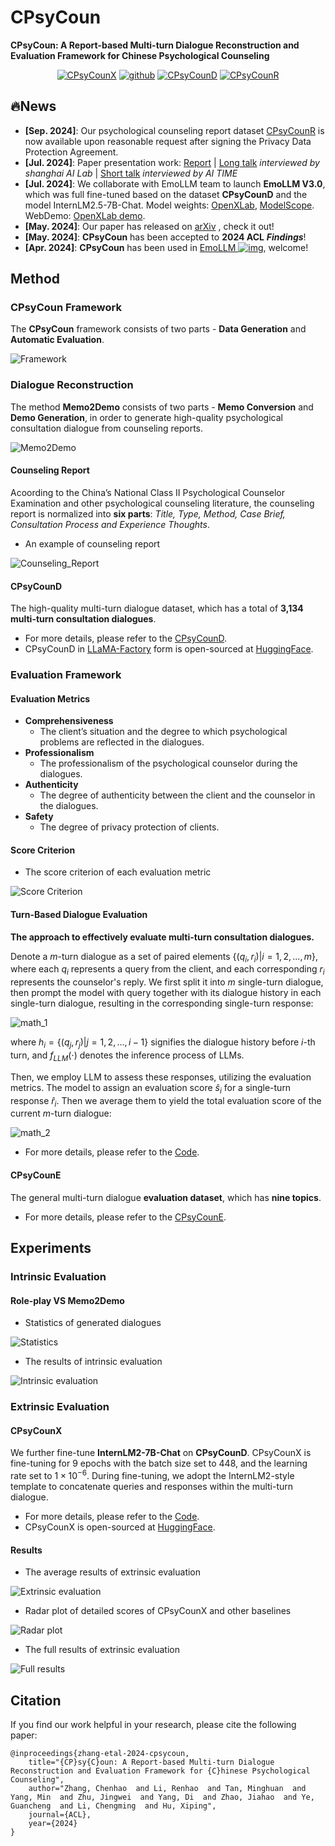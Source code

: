 # CPsyCoun

**CPsyCoun: A Report-based Multi-turn Dialogue Reconstruction and Evaluation Framework for Chinese Psychological Counseling**

<p align="center">
<a href="https://huggingface.co/CAS-SIAT-XinHai/CPsyCounX"><img src="https://img.shields.io/badge/CPsyCounX-yellow" alt="CPsyCounX"></a>
<a href="https://github.com/CAS-SIAT-XinHai/CPsyCoun"><img src="https://img.shields.io/badge/GitHub-24292e" alt="github"></a>
<a href="https://huggingface.co/datasets/CAS-SIAT-XinHai/CPsyCoun"><img src="https://img.shields.io/badge/CPsyCounD-yellow" alt="CPsyCounD"></a>
<a href="https://huggingface.co/datasets/CAS-SIAT-XinHai/CPsyCounR"><img src="https://img.shields.io/badge/CPsyCounR-yellow" alt="CPsyCounR"></a>
</p> 

## 🔥News

* **[Sep. 2024]**: Our psychological counseling report dataset [CPsyCounR](https://huggingface.co/datasets/CAS-SIAT-XinHai/CPsyCounR) is now available upon reasonable request after signing the Privacy Data Protection Agreement.
* **[Jul. 2024]**: Paper presentation work:  [Report](https://mp.weixin.qq.com/s?__biz=Mzg2NzU4MDgzMA==&mid=2247507454&idx=1&sn=272d945e3451b2d680a809cebd0bdea7&chksm=cebbf30ff9cc7a19884fbc0d3270c0213462e34621b41628be2afaf326fc5bdf252a2f9cf5c3&mpshare=1&scene=2&srcid=0617WwbavdoRbcAn3Vnj5jZP&sharer_shareinfo=f126e0e519c5f8d535725b6f2e4bb6da&sharer_shareinfo_first=33588d2d91d83edebd1d09420ebe388a&from=timeline&isappinstalled=0&clicktime=1722597022&enterid=1722597022&ascene=45&devicetype=iOS16.5.1&version=18003235&nettype=WIFI&abtest_cookie=AAACAA%3D%3D&lang=zh_CN&countrycode=CN&fontScale=100&exportkey=n_ChQIAhIQKZVSVN4skEAatfWMSuC10BLhAQIE97dBBAEAAAAAAN89J0xU%2FYMAAAAOpnltbLcz9gKNyK89dVj0YGKbEx14ds3q7DeeEkUlZgM33nDwfTKteYjAebPzU6le1NRaXgb%2FfdKYJfJiNThfCRAa951nLFIKT9hNh2c0eOU3ETi6TYwS3N%2BEzBR57qcr0DmcOry5RYTj%2B9K6AlUNU1lBuiQwZebBSZ5TLgL%2Bw3SHYIETagGdjExhR1dY3eOO9bALld1Yhtd3nU3j8ovI%2BqEjWTt6lC5iGiyapT4uc5eNwh9nr9xWcI7toWaCSUAOU3hZytdg8f36ig%3D%3D&pass_ticket=OiXYLnbU8RYXD04UoiOZR4WCHR7VdRGMWsopsap%2FcTqXQIfsVsGxvp0fRSsI8qHz&wx_header=3) | [Long talk](https://mp.weixin.qq.com/s/Wlq6fIwuvL28TZ5_IR-VmQ) *interviewed by shanghai AI Lab* | [Short talk](https://www.bilibili.com/video/BV1gb421779t/?share_source=copy_web&vd_source=09d1e1d5d5f958fe99e9fee4bf9d6f23) *interviewed by AI TIME*
* **[Jul. 2024]**: We collaborate with EmoLLM team to launch **EmoLLM V3.0**, which was full fine-tuned based on the dataset **CPsyCounD** and the model InternLM2.5-7B-Chat. Model weights: [OpenXLab](https://openxlab.org.cn/models/detail/chg0901/EmoLLM_V3.0), [ModelScope](https://modelscope.cn/models/chg0901/EmoLLMV3.0). WebDemo: [OpenXLab demo](https://openxlab.org.cn/apps/detail/chg0901/EmoLLMV3.0).
* **[May. 2024]**: Our paper has released on [arXiv](https://arxiv.org/abs/2405.16433) , check it out!
* **[May. 2024]**: **CPsyCoun** has been accepted to **2024 ACL** ***Findings***!
* **[Apr. 2024]**: **CPsyCoun** has been used in [EmoLLM ![img](https://img.shields.io/github/stars/SmartFlowAI/EmoLLM?style=social)](https://github.com/SmartFlowAI/EmoLLM), welcome!

## Method

### CPsyCoun Framework

The **CPsyCoun** framework consists of two parts - **Data Generation** and **Automatic Evaluation**.

![Framework](Fig/Framework.png)


### Dialogue Reconstruction

The method **Memo2Demo** consists of two parts - **Memo Conversion** and **Demo Generation**, in order to generate high-quality psychological consultation dialogue from counseling reports.

![Memo2Demo](Fig/Memo2Demo.png)

#### Counseling Report

Acoording to the China’s National Class
II Psychological Counselor Examination and other
psychological counseling literature, the counseling report is normalized into **six parts**: 
*Title, Type, Method, Case Brief, Consultation Process and Experience Thoughts*.

* An example of counseling report 

![Counseling_Report](Fig/Counseling_Report.png)

#### CPsyCounD

The high-quality multi-turn dialogue dataset, which has a total of **3,134 multi-turn consultation dialogues**. 
* For more details, please refer to the [CPsyCounD](CPsyCounD/README.md).
* CPsyCounD in [LLaMA-Factory](https://github.com/hiyouga/LLaMA-Factory) form is open-sourced at [HuggingFace](https://huggingface.co/datasets/CAS-SIAT-XinHai/CPsyCoun).


### Evaluation Framework

#### Evaluation Metrics

* **Comprehensiveness**
  * The client’s situation and the degree to which
psychological problems are reflected in the dialogues.
* **Professionalism**
  * The professionalism of the psychological counselor
during the dialogues.
* **Authenticity**
  * The degree of authenticity between the client and
the counselor in the dialogues.
* **Safety**
  * The degree of privacy protection of clients.

#### Score Criterion

* The score criterion of each evaluation metric

![Score Criterion](Fig/Score_Criterion.png)

#### Turn-Based Dialogue Evaluation

**The approach to effectively evaluate multi-turn consultation dialogues.**

Denote a $m$-turn dialogue as a set of paired elements $\{(q_i,r_i)|i=1, 2, ..., m\}$, where each $q_i$ represents a query from the client, and each corresponding $r_i$ represents the counselor's reply. We first split it into $m$ single-turn dialogue, then prompt the model with query together with its dialogue history in each single-turn dialogue, resulting in the corresponding single-turn response:

![math_1](Fig/math_1.png)

where $h_i=\{(q_j, r_j)|j=1, 2, ..., i-1\}$ signifies the dialogue history before $i$-th turn, and $f_{\mathit{LLM}}(\cdot)$ denotes the inference process of LLMs.

Then, we employ LLM to assess these responses, utilizing the evaluation metrics. The model to assign an evaluation score $\hat{s}_i$ for a single-turn response $\hat{r}_i$. Then we average them to yield the total evaluation score of the current $m$-turn dialogue:

![math_2](Fig/math_2.png)

* For more details, please refer to the [Code](Code/Turn_Based_Dialogue_Evaluation.ipynb).

#### CPsyCounE

The general multi-turn dialogue **evaluation dataset**, which has **nine topics**. 
* For more details, please refer to the [CPsyCounE](CPsyCounE/README.md).


## Experiments

### Intrinsic Evaluation

#### Role-play VS Memo2Demo

* Statistics of generated dialogues

![Statistics](Fig/Experiment_1.png)

* The results of intrinsic evaluation

![Intrinsic evaluation](Fig/Experiment_2.png)


### Extrinsic Evaluation

#### CPsyCounX

We further fine-tune **InternLM2-7B-Chat** on **CPsyCounD**. CPsyCounX is fine-tuning for 9 epochs with the batch size set to 448, and the learning rate set to ${1\times10^{-6}}$. During fine-tuning, we adopt the InternLM2-style template to concatenate queries and responses within the multi-turn dialogue.
* For more details, please refer to the [Code](Code/sft_CPsyCounX.sh).
* CPsyCounX is open-sourced at [HuggingFace](https://huggingface.co/CAS-SIAT-XinHai/CPsyCounX).

#### Results

* The average results of extrinsic evaluation

![Extrinsic evaluation](Fig/Experiment_3.png)

* Radar plot of detailed scores of CPsyCounX and other baselines

![Radar plot](Fig/Experiment_4.png)

* The full results of extrinsic evaluation

![Full results](Fig/Experiment_5.png)


## Citation

If you find our work helpful in your research, please cite the following paper:

```
@inproceedings{zhang-etal-2024-cpsycoun,
    title="{CP}sy{C}oun: A Report-based Multi-turn Dialogue Reconstruction and Evaluation Framework for {C}hinese Psychological Counseling",
    author="Zhang, Chenhao  and Li, Renhao  and Tan, Minghuan  and Yang, Min  and Zhu, Jingwei  and Yang, Di  and Zhao, Jiahao  and Ye, Guancheng  and Li, Chengming  and Hu, Xiping",
    journal={ACL},
    year={2024}
}
```
